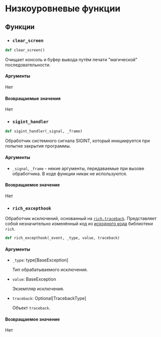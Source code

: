 # Низкоуровневые функции

## Функции

- ### `clear_screen`
```python
def clear_screen()
```
Очищает консоль и буфер вывода путём печати "магической" последовательности.

#### Аргументы

Нет

#### Возвращаемые значения

Нет

- ### `sigint_handler`
```python
def sigint_handler(_signal, _frame)
```
Обработчик системного сигнала SIGINT, который инициируется при попытке закрытия программы. 

#### Аргументы

- `_signal`, `_frame` - некие аргументы, передаваемые при вызове обработчика. В коде функции никак не используются.

#### Возвращаемое значение

Нет

- ### `rich_excepthook`
Обработчик исключений, основанный на [`rich.traceback`](https://rich.readthedocs.io/en/stable/traceback.html). Представляет собой незначительно изменённый код из [исходного кода](https://github.com/Textualize/rich/blob/master/rich/traceback.py#L97) библиотеки `rich`.
```python
def rich_excepthook(_event, _type, value, traceback)
```

#### Аргументы

- `_type`: type[BaseException]

	Тип обрабатываемого исключения.
- `value`: BaseException

	Экземпляр исключения.

- `traceback`: Optional[TracebackType]

	Объект `traceback`.

#### Возвращаемое значение

Нет
